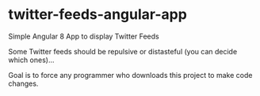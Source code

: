 # twitter-feeds-angular-app
Simple Angular 8 App to display Twitter Feeds

Some Twitter feeds should be repulsive or distasteful (you can decide which ones)...

Goal is to force any programmer who downloads this project to make code changes.


